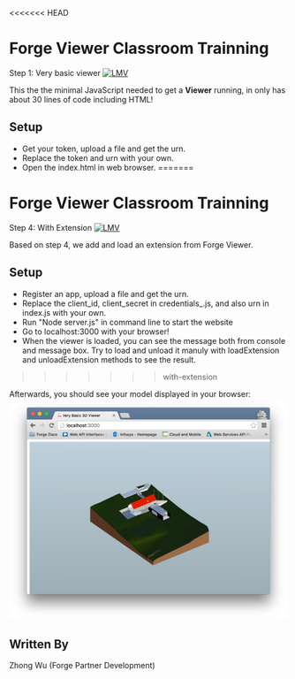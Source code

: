 <<<<<<< HEAD
# Forge Viewer Classroom Trainning
Step 1: Very basic viewer
[![LMV](https://img.shields.io/badge/Viewer-v1.2.23-green.svg)](https://developer.autodesk.com/api/view-and-data-api/)

This the the minimal JavaScript needed to get a <b>Viewer</b> running, in only has about 30 lines of code including 
HTML!

## Setup
- Get your token, upload a file and get the urn.
- Replace the token and urn with your own.
- Open the index.html in web browser.
=======
# Forge Viewer Classroom Trainning 
Step 4: With Extension
[![LMV](https://img.shields.io/badge/Viewer-v1.2.23-green.svg)](https://developer.autodesk.com/api/view-and-data-api/)

Based on step 4, we add and load an extension from Forge Viewer. 

## Setup
- Register an app, upload a file and get the urn.
- Replace the client_id, client_secret in credentials_.js, and also urn in index.js with your own.
- Run "Node server.js" in command line to start the website
- Go to localhost:3000 with your browser!
- When the viewer is loaded, you can see the message both from console and message box. Try to load
  and unload it manuly with loadExtension and unloadExtension methods to see the result.
>>>>>>> with-extension

Afterwards, you should see your model displayed in your browser:
![](./screenshot.png)

## Written By
Zhong Wu (Forge Partner Development)
